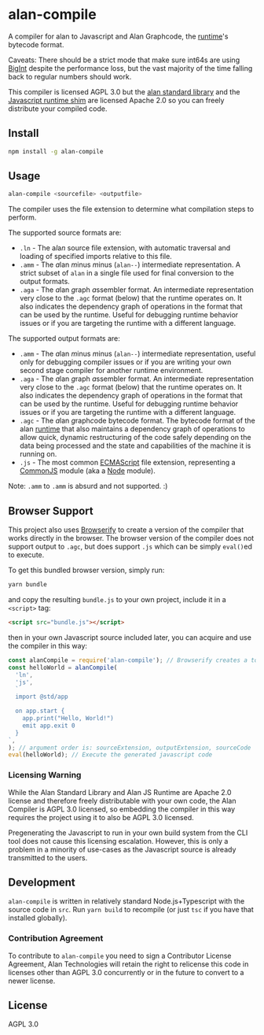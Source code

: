 # alan-compile

A compiler for alan to Javascript and Alan Graphcode, the [runtime](https://github.com/alantech/alan/tree/master/runtime)'s bytecode format.

Caveats: There should be a strict mode that make sure int64s are using [BigInt](https://developer.mozilla.org/en-US/docs/Web/JavaScript/Reference/Global_Objects/BigInt) despite the performance loss, but the vast majority of the time falling back to regular numbers should work.

This compiler is licensed AGPL 3.0 but the [alan standard library](https://github.com/alantech/alan/tree/master/std) and the [Javascript runtime shim](https://github.com/alantech/alan/tree/master/js-runtime) are licensed Apache 2.0 so you can freely distribute your compiled code.

## Install

```sh
npm install -g alan-compile
```

## Usage

```sh
alan-compile <sourcefile> <outputfile>
```

The compiler uses the file extension to determine what compilation steps to perform.

The supported source formats are:

- `.ln` - The a*l*a*n* source file extension, with automatic traversal and loading of specified imports relative to this file.
- `.amm` - The *a*lan *m*inus *m*inus (`alan--`) intermediate representation. A strict subset of `alan` in a single file used for final conversion to the output formats.
- `.aga` - The *a*lan *g*raph *a*ssembler format. An intermediate representation very close to the `.agc` format (below) that the runtime operates on. It also indicates the dependency graph of operations in the format that can be used by the runtime. Useful for debugging runtime behavior issues or if you are targeting the runtime with a different language.

The supported output formats are:

- `.amm` - The *a*lan *m*inus *m*inus (`alan--`) intermediate representation, useful only for debugging compiler issues or if you are writing your own second stage compiler for another runtime environment.
- `.aga` - The *a*lan *g*raph *a*ssembler format. An intermediate representation very close to the `.agc` format (below) that the runtime operates on. It also indicates the dependency graph of operations in the format that can be used by the runtime. Useful for debugging runtime behavior issues or if you are targeting the runtime with a different language.
- `.agc` - The *a*lan *g*raph*c*ode bytecode format. The bytecode format of the alan [runtime](https://github.com/alantech/runtime) that also maintains a dependency graph of operations to allow quick, dynamic restructuring of the code safely depending on the data being processed and the state and capabilities of the machine it is running on.
- `.js` - The most common [ECMAScript](https://ecma-international.org/ecma-262/10.0/index.html) file extension, representing a [CommonJS](http://www.commonjs.org/) module (aka a [Node](https://nodejs.org/en/) module).

Note: `.amm` to `.amm` is absurd and not supported. :)

## Browser Support

This project also uses [Browserify](http://browserify.org/) to create a version of the compiler that works directly in the browser. The browser version of the compiler does not support output to `.agc`, but does support `.js` which can be simply `eval()`ed to execute.

To get this bundled browser version, simply run:

```sh
yarn bundle
```

and copy the resulting `bundle.js` to your own project, include it in a `<script>` tag:

```html
<script src="bundle.js"></script>
```

then in your own Javascript source included later, you can acquire and use the compiler in this way:

```js
const alanCompile = require('alan-compile'); // Browserify creates a toplevel `require` function that you can use to get the modules
const helloWorld = alanCompile(
  'ln',
  'js',
  `
  import @std/app

  on app.start {
    app.print("Hello, World!")
    emit app.exit 0
  }
`,
); // argument order is: sourceExtension, outputExtension, sourceCode
eval(helloWorld); // Execute the generated javascript code
```

### Licensing Warning

While the Alan Standard Library and Alan JS Runtime are Apache 2.0 license and therefore freely distributable with your own code, the Alan Compiler is AGPL 3.0 licensed, so embedding the compiler in this way requires the project using it to also be AGPL 3.0 licensed.

Pregenerating the Javascript to run in your own build system from the CLI tool does not cause this licensing escalation. However, this is only a problem in a minority of use-cases as the Javascript source is already transmitted to the users.

## Development

`alan-compile` is written in relatively standard Node.js+Typescript with the source code in `src`. Run `yarn build` to recompile (or just `tsc` if you have that installed globally).

### Contribution Agreement

To contribute to `alan-compile` you need to sign a Contributor License Agreement, Alan Technologies will retain the right to relicense this code in licenses other than AGPL 3.0 concurrently or in the future to convert to a newer license.

## License

AGPL 3.0
